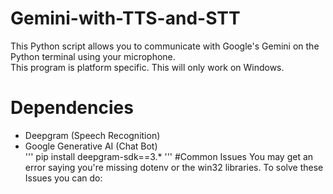 # Gemini-with-TTS-and-STT
This Python script allows you to communicate with Google's Gemini on the Python terminal using your microphone.  
This program is platform specific. This will only work on Windows.
# Dependencies
- Deepgram (Speech Recognition)
- Google Generative AI (Chat Bot)  
'''
pip install deepgram-sdk==3.*
'''
#Common Issues
You may get an error saying you're missing dotenv or the win32 libraries.
To solve these Issues you can do:

